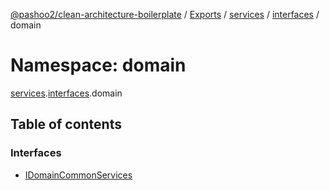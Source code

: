 [@pashoo2/clean-architecture-boilerplate](../README.md) / [Exports](../modules.md) / [services](services.md) / [interfaces](services.interfaces.md) / domain

# Namespace: domain

[services](services.md).[interfaces](services.interfaces.md).domain

## Table of contents

### Interfaces

- [IDomainCommonServices](../interfaces/services.interfaces.domain.idomaincommonservices.md)

